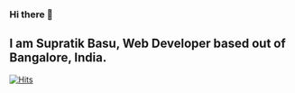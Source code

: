 ### Hi there 👋

## I am Supratik Basu, Web Developer based out of Bangalore, India.

[![Hits](https://hits.seeyoufarm.com/api/count/incr/badge.svg?url=https%3A%2F%2Fgithub.com%2Fsupratikrulz&count_bg=%23ED24B0&title_bg=%23555555&icon=postwoman.svg&icon_color=%2329D713&title=visits&edge_flat=false)](https://hits.seeyoufarm.com)

<!--
**SupratikRulz/supratikrulz** is a ✨ _special_ ✨ repository because its `README.md` (this file) appears on your GitHub profile.

Here are some ideas to get you started:

- 🔭 I’m currently working on ...
- 🌱 I’m currently learning ...
- 👯 I’m looking to collaborate on ...
- 🤔 I’m looking for help with ...
- 💬 Ask me about ...
- 📫 How to reach me: ...
- 😄 Pronouns: ...
- ⚡ Fun fact: ...
-->
